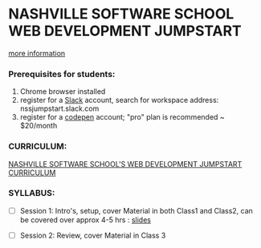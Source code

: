 # NASHVILLE SOFTWARE SCHOOL WEB DEVELOPMENT JUMPSTART
[ more information ](http://nashvillesoftwareschool.com/programs/web-development-jumpstart)

### Prerequisites for students:
1. Chrome browser installed
2. register for a [Slack](https://slack.com/) account, search for workspace address:  nssjumpstart.slack.com
3. register for a [codepen](www.codepen.io) account; "pro" plan is recommended ~ $20/month


### CURRICULUM:

[NASHVILLE SOFTWARE SCHOOL'S WEB DEVELOPMENT JUMPSTART CURRICULUM](https://bb4cc51ae6ce4c0c92c888444854dd4c.codepen.website/)


### SYLLABUS:

- [ ] Session 1:   Intro's, setup, cover Material in both Class1 and Class2, can be covered over approx 4-5 hrs :
[slides](https://docs.google.com/presentation/d/1o7Dm4JWRSDLV-EpCkuxY1S3vfdwHwEZ_gfviVkfST40/edit#slide=id.g3ebffc7b5f_2_50)

- [ ] Session 2: Review, cover Material in Class 3

  


